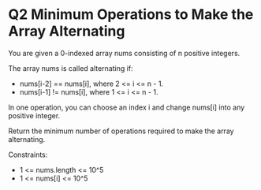 # Q2 Minimum Operations to Make the Array Alternating

You are given a 0-indexed array nums consisting of n positive integers.

The array nums is called alternating if:
- nums[i-2] == nums[i], where 2 <= i <= n - 1.
- nums[i-1] != nums[i], where 1 <= i <= n - 1.

In one operation, you can choose an index i and change nums[i] into any positive integer.

Return the minimum number of operations required to make the array alternating.

Constraints:
- 1 <= nums.length <= 10^5
- 1 <= nums[i] <= 10^5
